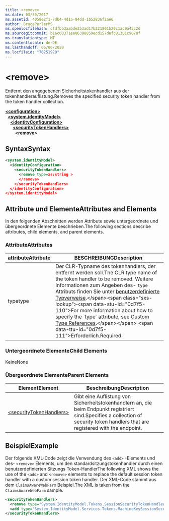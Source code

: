 ```yaml
---
title: <remove>
ms.date: 03/30/2017
ms.assetid: 4058e2f1-7db4-4d1a-84dd-1b52836f2ae6
author: BrucePerlerMS
ms.openlocfilehash: cfdfbb3aabde253ad17b221801b20c1ac9a45c2d
ms.sourcegitcommit: b16c00371ea06398859ecd157defc81301c9070f
ms.translationtype: MT
ms.contentlocale: de-DE
ms.lasthandoff: 06/06/2020
ms.locfileid: "70251929"
---
```

# \<remove>
<span data-ttu-id="0d7f5-101">Entfernt den angegebenen Sicherheitstokenhandler aus der tokenhandlerauflistung.</span><span class="sxs-lookup"><span data-stu-id="0d7f5-101">Removes the specified security token handler from the token handler collection.</span></span>  
  
[**\<configuration>**](../configuration-element.md)\
&nbsp;&nbsp;[**\<system.identityModel>**](system-identitymodel.md)\
&nbsp;&nbsp;&nbsp;&nbsp;[**\<identityConfiguration>**](identityconfiguration.md)\
&nbsp;&nbsp;&nbsp;&nbsp;&nbsp;&nbsp;[**\<securityTokenHandlers>**](securitytokenhandlers.md)\
&nbsp;&nbsp;&nbsp;&nbsp;&nbsp;&nbsp;&nbsp;&nbsp;**\<remove>**  
  
## <a name="syntax"></a><span data-ttu-id="0d7f5-102">Syntax</span><span class="sxs-lookup"><span data-stu-id="0d7f5-102">Syntax</span></span>  
  
```xml  
<system.identityModel>  
  <identityConfiguration>  
    <securityTokenHandlers>  
      <remove type=xs:string >  
      </remove>  
    </securityTokenHandlers>  
  </identityConfiguration>  
</system.identityModel>  
```  
  
## <a name="attributes-and-elements"></a><span data-ttu-id="0d7f5-103">Attribute und Elemente</span><span class="sxs-lookup"><span data-stu-id="0d7f5-103">Attributes and Elements</span></span>  
 <span data-ttu-id="0d7f5-104">In den folgenden Abschnitten werden Attribute sowie untergeordnete und übergeordnete Elemente beschrieben.</span><span class="sxs-lookup"><span data-stu-id="0d7f5-104">The following sections describe attributes, child elements, and parent elements.</span></span>  
  
### <a name="attributes"></a><span data-ttu-id="0d7f5-105">Attribute</span><span class="sxs-lookup"><span data-stu-id="0d7f5-105">Attributes</span></span>  
  
|<span data-ttu-id="0d7f5-106">attribute</span><span class="sxs-lookup"><span data-stu-id="0d7f5-106">Attribute</span></span>|<span data-ttu-id="0d7f5-107">BESCHREIBUNG</span><span class="sxs-lookup"><span data-stu-id="0d7f5-107">Description</span></span>|  
|---------------|-----------------|  
|<span data-ttu-id="0d7f5-108">type</span><span class="sxs-lookup"><span data-stu-id="0d7f5-108">type</span></span>|<span data-ttu-id="0d7f5-109">Der CLR-Typname des tokenhandlers, der entfernt werden soll.</span><span class="sxs-lookup"><span data-stu-id="0d7f5-109">The CLR type name of the token handler to be removed.</span></span> <span data-ttu-id="0d7f5-110">Weitere Informationen zum Angeben des- `type` Attributs finden Sie unter [benutzerdefinierte Typverweise](https://docs.microsoft.com/previous-versions/windows-identity-foundation/gg638728(v=msdn.10)#custom-type-references).</span><span class="sxs-lookup"><span data-stu-id="0d7f5-110">For more information about how to specify the `type` attribute, see [Custom Type References](https://docs.microsoft.com/previous-versions/windows-identity-foundation/gg638728(v=msdn.10)#custom-type-references).</span></span> <span data-ttu-id="0d7f5-111">Erforderlich.</span><span class="sxs-lookup"><span data-stu-id="0d7f5-111">Required.</span></span>|  
  
### <a name="child-elements"></a><span data-ttu-id="0d7f5-112">Untergeordnete Elemente</span><span class="sxs-lookup"><span data-stu-id="0d7f5-112">Child Elements</span></span>  
 <span data-ttu-id="0d7f5-113">Keine</span><span class="sxs-lookup"><span data-stu-id="0d7f5-113">None</span></span>  
  
### <a name="parent-elements"></a><span data-ttu-id="0d7f5-114">Übergeordnete Elemente</span><span class="sxs-lookup"><span data-stu-id="0d7f5-114">Parent Elements</span></span>  
  
|<span data-ttu-id="0d7f5-115">Element</span><span class="sxs-lookup"><span data-stu-id="0d7f5-115">Element</span></span>|<span data-ttu-id="0d7f5-116">Beschreibung</span><span class="sxs-lookup"><span data-stu-id="0d7f5-116">Description</span></span>|  
|-------------|-----------------|  
|[\<securityTokenHandlers>](securitytokenhandlers.md)|<span data-ttu-id="0d7f5-117">Gibt eine Auflistung von Sicherheitstokenhandlern an, die beim Endpunkt registriert sind.</span><span class="sxs-lookup"><span data-stu-id="0d7f5-117">Specifies a collection of security token handlers that are registered with the endpoint.</span></span>|  
  
## <a name="example"></a><span data-ttu-id="0d7f5-118">Beispiel</span><span class="sxs-lookup"><span data-stu-id="0d7f5-118">Example</span></span>  
 <span data-ttu-id="0d7f5-119">Der folgende XML-Code zeigt die Verwendung des `<add>` -Elements und des- `<remove>` Elements, um den standardsitzungstokenhandler durch einen benutzerdefinierten Sitzungs Token-Handler</span><span class="sxs-lookup"><span data-stu-id="0d7f5-119">The following XML shows the use of the `<add>` and `<remove>` elements to replace the default session token handler with a custom session token handler.</span></span> <span data-ttu-id="0d7f5-120">Der XML-Code stammt aus dem `ClaimsAwareWebFarm` Beispiel.</span><span class="sxs-lookup"><span data-stu-id="0d7f5-120">The XML is taken from the `ClaimsAwareWebFarm` sample.</span></span>  
  
```xml  
<securityTokenHandlers>  
  <remove type="System.IdentityModel.Tokens.SessionSecurityTokenHandler, System.IdentityModel, Version=4.0.0.0, Culture=neutral, PublicKeyToken=b77a5c561934e089" />  
  <add type="System.IdentityModel.Services.Tokens.MachineKeySessionSecurityTokenHandler, System.IdentityModel.Services, Version=4.0.0.0, Culture=neutral, PublicKeyToken=b77a5c561934e089" />  
</securityTokenHandlers>  
```
